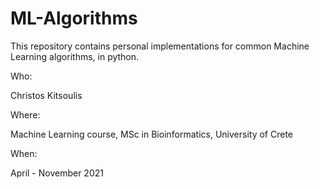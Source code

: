 # ML-Algorithms
This repository contains personal implementations for common Machine Learning algorithms, in python.

Who:

Christos Kitsoulis

Where:

Machine Learning course, MSc in Bioinformatics, University of Crete

When:

April - November 2021
